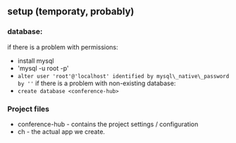 ## setup (temporaty, probably)
### database:
if there is a problem with permissions:
 - install mysql
 - 'mysql -u root -p'
 - `alter user 'root'@'localhost' identified by mysql\_native\_password by ''`
if there is a problem with non-existing database:
 - `create database <conference-hub>`

### Project files
 - conference-hub - contains the project settings / configuration
 - ch - the actual app we create.
